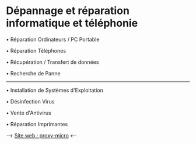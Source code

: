 # Dépannage et réparation informatique et téléphonie #


    

• Réparation Ordinateurs / PC Portable
    
• Réparation Téléphones
    
• Récupération / Transfert de données
    
• Recherche de Panne

    

-----------------------------------------

• Installation de Systèmes d'Exploitation
    
• Désinfection Virus
    
• Vente d'Antivirus
    
• Réparation Imprimantes


--> [Site web : proxy-micro](http://proxy-micro.com/) <--
